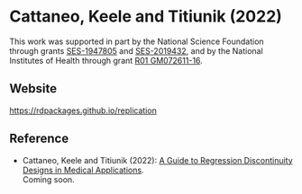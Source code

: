 # Cattaneo, Keele and Titiunik (2022)

This work was supported in part by the National Science Foundation through grants [SES-1947805](https://www.nsf.gov/awardsearch/showAward?AWD_ID=1947805) and [SES-2019432](https://www.nsf.gov/awardsearch/showAward?AWD_ID=2019432), and by the National Institutes of Health through grant [R01 GM072611-16](https://reporter.nih.gov/project-details/10093056).

## Website

https://rdpackages.github.io/replication

## Reference

- Cattaneo, Keele and Titiunik (2022): [A Guide to Regression Discontinuity Designs in Medical Applications]().<br>
Coming soon.

<br><br>

